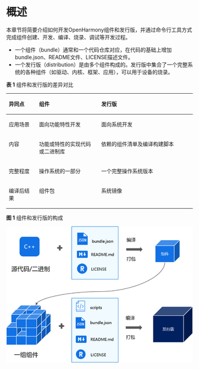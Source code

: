 # 概述<a name="ZH-CN_TOPIC_0000001051452100"></a>

本章节将简要介绍如何开发OpenHarmony组件和发行版，并通过命令行工具方式完成组件创建、开发、编译、烧录、调试等开发过程。

-   一个组件（bundle）通常和一个代码仓库对应，在代码的基础上增加bundle.json、README文件、LICENSE描述文件。
-   一个发行版（distribution）是由多个组件构成的。发行版中集合了一个完整系统的各种组件（如驱动、内核、框架、应用），可以用于设备的烧录。

**表 1**  组件和发行版的差异对比

<a name="table6287133615412"></a>
<table><thead align="left"><tr id="row17288183614415"><th class="cellrowborder" valign="top" width="16.24162416241624%" id="mcps1.2.4.1.1"><p id="p528818361545"><a name="p528818361545"></a><a name="p528818361545"></a>异同点</p>
</th>
<th class="cellrowborder" valign="top" width="33.31333133313331%" id="mcps1.2.4.1.2"><p id="p1288836247"><a name="p1288836247"></a><a name="p1288836247"></a>组件</p>
</th>
<th class="cellrowborder" valign="top" width="50.44504450445044%" id="mcps1.2.4.1.3"><p id="p112885362418"><a name="p112885362418"></a><a name="p112885362418"></a>发行版</p>
</th>
</tr>
</thead>
<tbody><tr id="row1728813361848"><td class="cellrowborder" valign="top" width="16.24162416241624%" headers="mcps1.2.4.1.1 "><p id="p2010613564815"><a name="p2010613564815"></a><a name="p2010613564815"></a>应用场景</p>
</td>
<td class="cellrowborder" valign="top" width="33.31333133313331%" headers="mcps1.2.4.1.2 "><p id="p1910555184818"><a name="p1910555184818"></a><a name="p1910555184818"></a>面向功能特性开发</p>
</td>
<td class="cellrowborder" valign="top" width="50.44504450445044%" headers="mcps1.2.4.1.3 "><p id="p13871955484"><a name="p13871955484"></a><a name="p13871955484"></a>面向系统开发</p>
</td>
</tr>
<tr id="row676745614472"><td class="cellrowborder" valign="top" width="16.24162416241624%" headers="mcps1.2.4.1.1 "><p id="p1028816365414"><a name="p1028816365414"></a><a name="p1028816365414"></a>内容</p>
</td>
<td class="cellrowborder" valign="top" width="33.31333133313331%" headers="mcps1.2.4.1.2 "><p id="p428812361042"><a name="p428812361042"></a><a name="p428812361042"></a>功能或特性的实现代码或二进制库</p>
</td>
<td class="cellrowborder" valign="top" width="50.44504450445044%" headers="mcps1.2.4.1.3 "><p id="p328817366417"><a name="p328817366417"></a><a name="p328817366417"></a>依赖的组件清单及编译构建脚本</p>
</td>
</tr>
<tr id="row95114356"><td class="cellrowborder" valign="top" width="16.24162416241624%" headers="mcps1.2.4.1.1 "><p id="p184894513517"><a name="p184894513517"></a><a name="p184894513517"></a>完整程度</p>
</td>
<td class="cellrowborder" valign="top" width="33.31333133313331%" headers="mcps1.2.4.1.2 "><p id="p1951741155"><a name="p1951741155"></a><a name="p1951741155"></a>操作系统的一部分</p>
</td>
<td class="cellrowborder" valign="top" width="50.44504450445044%" headers="mcps1.2.4.1.3 "><p id="p20521542512"><a name="p20521542512"></a><a name="p20521542512"></a>一个完整操作系统版本</p>
</td>
</tr>
<tr id="row13581419518"><td class="cellrowborder" valign="top" width="16.24162416241624%" headers="mcps1.2.4.1.1 "><p id="p859171059"><a name="p859171059"></a><a name="p859171059"></a>编译后结果</p>
</td>
<td class="cellrowborder" valign="top" width="33.31333133313331%" headers="mcps1.2.4.1.2 "><p id="p259201355"><a name="p259201355"></a><a name="p259201355"></a>组件包</p>
</td>
<td class="cellrowborder" valign="top" width="50.44504450445044%" headers="mcps1.2.4.1.3 "><p id="p459414519"><a name="p459414519"></a><a name="p459414519"></a>系统镜像</p>
</td>
</tr>
</tbody>
</table>

**图 1**  组件和发行版的构成<a name="fig85033524124"></a>  


![](figures/组件0924.png)

